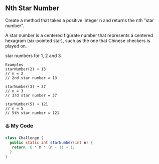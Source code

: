 ## Nth Star Number

Create a method that takes a positive integer n and returns the nth "star number".

A star number is a centered figurate number that represents a centered hexagram (six-pointed star), such as the one that Chinese checkers is played on.

star numbers for 1, 2 and 3
```
Examples
starNumber(2) ➞ 13
// n = 2
// 2nd star number = 13

starNumber(3) ➞ 37
// n = 3
// 3rd star number = 37

starNumber(5) ➞ 121
// n = 5
// 5th star number = 121
```
### ♨️  My Code
```java
class Challenge {
  public static int starNumber(int n) {
   return  6 * n * (n - 1) + 1;
  }
}
```
